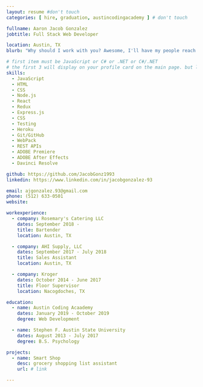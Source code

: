 ```yaml
---
layout: resume #don't touch
categories: [ hire, graduation, austincodingacademy ] # don't touch

fullname: Aaron Jacob Gonzalez
jobtitle: Full Stack Web Developer

location: Austin, TX
blurb: "Why should I work with you? Awesome, I'll have my people reach out."

# first item must be JavaScript or C# or .NET or C#/.NET
# the first 3 will display on your profile card on the main page. but list as many as you want, they will be all be visible on your individual profile page
skills:
  - JavaScript
  - HTML
  - CSS
  - Node.js
  - React
  - Redux
  - Express.js
  - CSS
  - Testing
  - Heroku
  - Git/GitHub
  - WebPack
  - REST APIs
  - ADOBE Premiere
  - ADOBE After Effects 
  - Davinci Resolve

github: https://github.com/JacobGonz1993
linkedin: https://www.linkedin.com/in/jacobgonzalez-93

email: ajgonzalez.93@gmail.com
phone: (512) 633-0501
website: 

workexperience:
  - company: Rosemary's Catering LLC
    dates: September 2018 - 
    title: Bartender
    location: Austin, TX

  - company: AHI Supply, LLC
    dates: September 2017 - July 2018
    title: Sales Assistant
    location: Austin, TX

  - company: Kroger
    dates: October 2014 - June 2017
    title: Floor Supervisor
    location: Nacogdoches, TX

education:
  - name: Austin Coding Acaademy
    dates: January 2019 - October 2019
    degree: Web Development

  - name: Stephen F. Austin State University
    dates: August 2013 - July 2017
    degree: B.S. Psychology

projects:
  - name: Smart Shop
    desc: grocery shopping list assistant
    url: # link 

---
```

